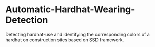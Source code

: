 # Automatic-Hardhat-Wearing-Detection
Detecting hardhat-use and identifying the corresponding colors of a hardhat on construction sites based on SSD framework.
